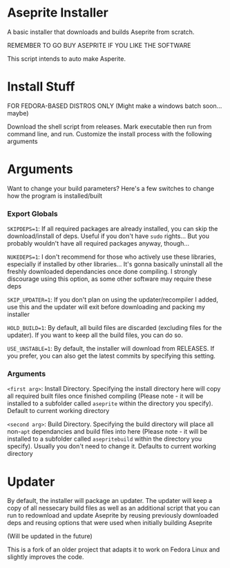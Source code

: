 # Aseprite Installer
A basic installer that downloads and builds Aseprite from scratch.

REMEMBER TO GO BUY ASEPRITE IF YOU LIKE THE SOFTWARE

This script intends to auto make Asperite.

# Install Stuff
FOR FEDORA-BASED DISTROS ONLY (Might make a windows batch soon... maybe)

Download the shell script from releases. Mark executable then run from command line, and run.
Customize the install process with the following arguments

# Arguments
Want to change your build parameters? Here's a few switches to change how the program is installed/built

### Export Globals
`SKIPDEPS=1`: If all required packages are already installed, you can skip the download/install of deps. Useful if you don't have `sudo` rights... But you probably wouldn't have all required packages anyway, though...

`NUKEDEPS=1`: I don't recommend for those who actively use these libraries, especially if installed by other libraries... It's gonna basically uninstall all the freshly downloaded dependancies once done compiling. I strongly discourage using this option, as some other software may require these deps

`SKIP_UPDATER=1`: If you don't plan on using the updater/recompiler I added, use this and the updater will exit before downloading and packing my installer

`HOLD_BUILD=1`: By default, all build files are discarded (excluding files for the updater). If you want to keep all the build files, you can do so.

`USE_UNSTABLE=1`: By default, the installer will download from RELEASES. If you prefer, you can also get the latest commits by specifying this setting.


### Arguments
`<first arg>`: Install Directory. Specifying the install directory here will copy all required built files once finished compiling (Please note - it will be installed to a subfolder called `aseprite` within the directory you specify). Default to current working directory

`<second arg>`: Build Directory. Specifying the build directory will place all non-`apt` dependancies and build files into here (Please note - it will be installed to a subfolder called `asepritebuild` within the directory you specify). Usually you don't need to change it. Defaults to current working directory

# Updater

By default, the installer will package an updater. The updater will keep a copy of all nessecary build files as well as an additional script that you can run to redownload and update Aseprite by reusing previously downloaded deps and reusing options that were used when initially building Aseprite

(Will be updated in the future)

This is a fork of an older project that adapts it to work on Fedora Linux and slightly improves the code.
